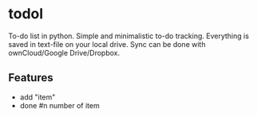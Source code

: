 # todol

To-do list in python. Simple and minimalistic to-do tracking. Everything is saved in text-file on your local drive. Sync can be done with ownCloud/Google Drive/Dropbox. 

## Features 

- add "item"
- done #n number of item 


